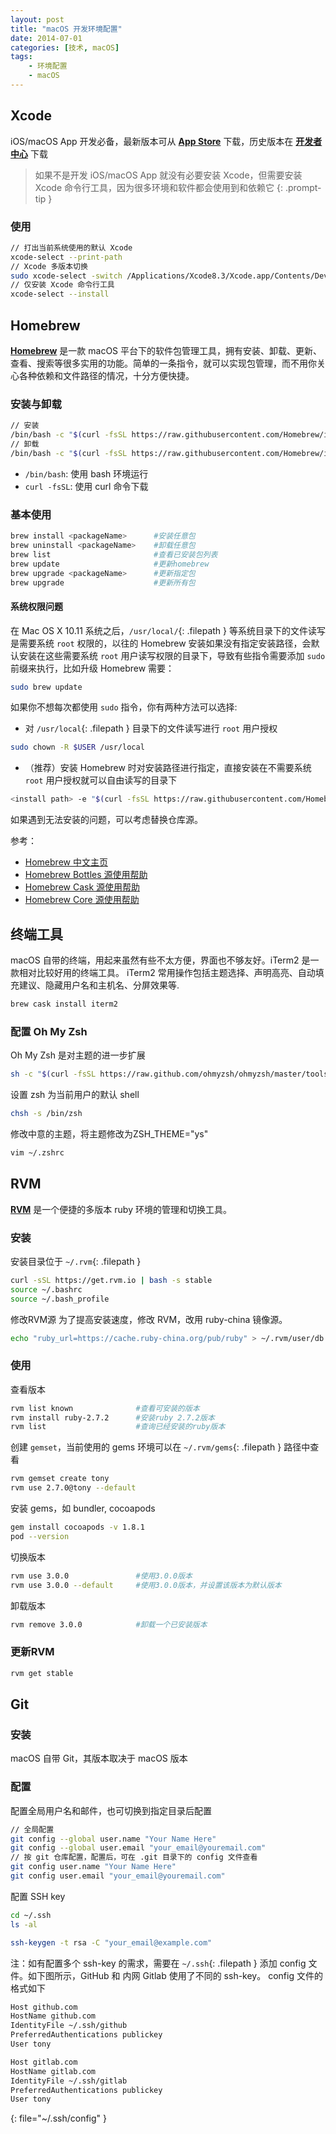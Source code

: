 ```yaml
---
layout: post
title: "macOS 开发环境配置"
date: 2014-07-01
categories: [技术, macOS]
tags:
    - 环境配置
    - macOS
---
```


## Xcode
iOS/macOS App 开发必备，最新版本可从 [**App Store**](https://apps.apple.com/cn/app/xcode/id497799835?mt=12) 下载，历史版本在 [**开发者中心**](https://developer.apple.com/download/applications/) 下载
> 如果不是开发 iOS/macOS App 就没有必要安装 Xcode，但需要安装 Xcode 命令行工具，因为很多环境和软件都会使用到和依赖它
{: .prompt-tip }
### 使用
```bash
// 打出当前系统使用的默认 Xcode
xcode-select --print-path
// Xcode 多版本切换
sudo xcode-select -switch /Applications/Xcode8.3/Xcode.app/Contents/Developer
// 仅安装 Xcode 命令行工具
xcode-select --install
```

## Homebrew
[**Homebrew**](https://brew.sh/) 是一款 macOS 平台下的软件包管理工具，拥有安装、卸载、更新、查看、搜索等很多实用的功能。简单的一条指令，就可以实现包管理，而不用你关心各种依赖和文件路径的情况，十分方便快捷。  

### 安装与卸载
```bash
// 安装
/bin/bash -c "$(curl -fsSL https://raw.githubusercontent.com/Homebrew/install/HEAD/install.sh)"
// 卸载
/bin/bash -c "$(curl -fsSL https://raw.githubusercontent.com/Homebrew/install/HEAD/uninstall.sh)"
```
- `/bin/bash`: 使用 bash 环境运行
- `curl -fsSL`: 使用 curl 命令下载

### 基本使用
```bash
brew install <packageName>      #安装任意包
brew uninstall <packageName>    #卸载任意包
brew list                       #查看已安装包列表
brew update                     #更新homebrew
brew upgrade <packageName>      #更新指定包
brew upgrade                    #更新所有包
```

#### 系统权限问题
在 Mac OS X 10.11 系统之后，`/usr/local/`{: .filepath } 等系统目录下的文件读写是需要系统 `root` 权限的，以往的 Homebrew 安装如果没有指定安装路径，会默认安装在这些需要系统 `root` 用户读写权限的目录下，导致有些指令需要添加 `sudo` 前缀来执行，比如升级 Homebrew 需要：
```bash
sudo brew update
```

如果你不想每次都使用 `sudo` 指令，你有两种方法可以选择:
* 对 `/usr/local`{: .filepath } 目录下的文件读写进行 `root` 用户授权
```bash
sudo chown -R $USER /usr/local
```

* （推荐）安装 Homebrew 时对安装路径进行指定，直接安装在不需要系统 `root` 用户授权就可以自由读写的目录下

```bash
<install path> -e "$(curl -fsSL https://raw.githubusercontent.com/Homebrew/install/master/install)"
```
如果遇到无法安装的问题，可以考虑替换仓库源。

参考：
- [Homebrew 中文主页](https://brew.sh/index_zh-cn.html)
- [Homebrew Bottles 源使用帮助](http://mirrors.ustc.edu.cn/help/homebrew-bottles.html)
- [Homebrew Cask 源使用帮助](http://mirrors.ustc.edu.cn/help/homebrew-cask.git.html)
- [Homebrew Core 源使用帮助](http://mirrors.ustc.edu.cn/help/homebrew-core.git.html)

## 终端工具
macOS 自带的终端，用起来虽然有些不太方便，界面也不够友好。iTerm2 是一款相对比较好用的终端工具。
iTerm2 常用操作包括主题选择、声明高亮、自动填充建议、隐藏用户名和主机名、分屏效果等.
```bash
brew cask install iterm2
```
### 配置 Oh My Zsh
Oh My Zsh 是对主题的进一步扩展
```bash
sh -c "$(curl -fsSL https://raw.github.com/ohmyzsh/ohmyzsh/master/tools/install.sh)"
```
设置 zsh 为当前用户的默认 shell
```bash
chsh -s /bin/zsh
```
修改中意的主题，将主题修改为ZSH_THEME="ys"
```bash
vim ~/.zshrc
```


## RVM
[**RVM**](https://rvm.io/) 是一个便捷的多版本 ruby 环境的管理和切换工具。
### 安装
安装目录位于 `~/.rvm`{: .filepath }
```bash
curl -sSL https://get.rvm.io | bash -s stable
source ~/.bashrc
source ~/.bash_profile
```

修改RVM源
为了提高安装速度，修改 RVM，改用 ruby-china 镜像源。
```bash
echo "ruby_url=https://cache.ruby-china.org/pub/ruby" > ~/.rvm/user/db
```

### 使用
查看版本
```bash
rvm list known              #查看可安装的版本
rvm install ruby-2.7.2      #安装ruby 2.7.2版本
rvm list                    #查询已经安装的ruby版本
```

创建 `gemset`，当前使用的 gems 环境可以在 `~/.rvm/gems`{: .filepath } 路径中查看
```bash
rvm gemset create tony
rvm use 2.7.0@tony --default
```
安装 gems，如 bundler, cocoapods
```bash
gem install cocoapods -v 1.8.1
pod --version
```

切换版本
```bash
rvm use 3.0.0               #使用3.0.0版本
rvm use 3.0.0 --default     #使用3.0.0版本，并设置该版本为默认版本
```

卸载版本
```bash
rvm remove 3.0.0            #卸载一个已安装版本
```

### 更新RVM
```bash
rvm get stable
```

## Git
### 安装
macOS 自带 Git，其版本取决于 macOS 版本

### 配置
配置全局用户名和邮件，也可切换到指定目录后配置
```bash
// 全局配置
git config --global user.name "Your Name Here"
git config --global user.email "your_email@youremail.com"
// 按 git 仓库配置，配置后，可在 .git 目录下的 config 文件查看
git config user.name "Your Name Here"
git config user.email "your_email@youremail.com"
```

配置 SSH key
```bash
cd ~/.ssh
ls -al

ssh-keygen -t rsa -C "your_email@example.com"
```

注：如有配置多个 ssh-key 的需求，需要在 `~/.ssh`{: .filepath } 添加 config 文件。如下图所示，GitHub 和 内网 Gitlab 使用了不同的 ssh-key。
config 文件的格式如下
```bash
Host github.com
HostName github.com
IdentityFile ~/.ssh/github
PreferredAuthentications publickey
User tony

Host gitlab.com
HostName gitlab.com
IdentityFile ~/.ssh/gitlab
PreferredAuthentications publickey
User tony
```
{: file="~/.ssh/config" }
